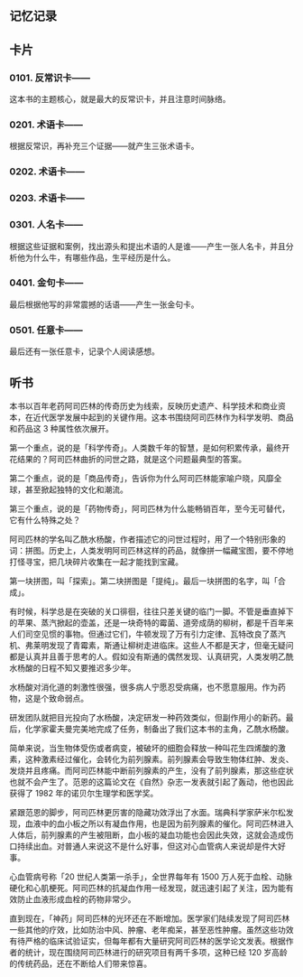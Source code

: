 ## 记忆记录

## 卡片

### 0101. 反常识卡——

这本书的主题核心，就是最大的反常识卡，并且注意时间脉络。

### 0201. 术语卡——

根据反常识，再补充三个证据——就产生三张术语卡。

### 0202. 术语卡——

### 0203. 术语卡——

### 0301. 人名卡——

根据这些证据和案例，找出源头和提出术语的人是谁——产生一张人名卡，并且分析他为什么牛，有哪些作品，生平经历是什么。

### 0401. 金句卡——

最后根据他写的非常震撼的话语——产生一张金句卡。

### 0501. 任意卡——

最后还有一张任意卡，记录个人阅读感想。

## 听书

本书以百年老药阿司匹林的传奇历史为线索，反映历史遗产、科学技术和商业资本，在近代医学发展中起到的关键作用。这本书围绕阿司匹林作为科学发明、商品和药品这 3 种属性依次展开。

第一个重点，说的是「科学传奇」。人类数千年的智慧，是如何积累传承，最终开花结果的？阿司匹林曲折的问世之路，就是这个问题最典型的答案。

第二个重点，说的是「商品传奇」，告诉你为什么阿司匹林能家喻户晓，风靡全球，甚至掀起独特的文化和潮流。

第三个重点，说的是「药物传奇」，阿司匹林为什么能畅销百年，至今无可替代，它有什么特殊之处？

阿司匹林的学名叫乙酰水杨酸，作者描述它的问世过程时，用了一个特别形象的词：拼图。历史上，人类发明阿司匹林这样的药品，就像拼一幅藏宝图，要不停地打怪寻宝，把几块碎片收集在一起才能找到宝藏。

第一块拼图，叫「探索」。第二块拼图是「提纯」。最后一块拼图的名字，叫「合成」。

有时候，科学总是在突破的关口徘徊，往往只差关键的临门一脚。不管是垂直掉下的苹果、蒸汽掀起的壶盖，还是一块奇特的霉菌、道旁成荫的柳树，都是千百年来人们司空见惯的事物。但通过它们，牛顿发现了万有引力定律、瓦特改良了蒸汽机、弗莱明发现了青霉素，斯通让柳树走进临床。这些人不都是天才，但毫无疑问都是认真并且善于思考的人。假如没有斯通的偶然发现、认真研究，人类发明乙酰水杨酸的日程不知又要推迟多少年。

水杨酸对消化道的刺激性很强，很多病人宁愿忍受病痛，也不愿意服用。作为药物，这是个致命弱点。

研发团队就把目光投向了水杨酸，决定研发一种药效类似，但副作用小的新药。最后，化学家霍夫曼完美地完成了任务，制备出了我们这本书的主角，乙酰水杨酸。

简单来说，当生物体受伤或者病变，被破坏的细胞会释放一种叫花生四烯酸的激素，这种激素经过催化，会转化为前列腺素。前列腺素会导致生物体红肿、发炎、发烧并且疼痛。而阿司匹林能中断前列腺素的产生，没有了前列腺素，那这些症状也就不会产生了。范恩的这篇论文在《自然》杂志一发表就引起了轰动，他也因此获得了 1982 年的诺贝尔生理学和医学奖。

紧跟范恩的脚步，阿司匹林更厉害的隐藏功效浮出了水面。瑞典科学家萨米尔松发现，血液中的血小板之所以有凝血作用，也是因为前列腺素的催化。阿司匹林进入人体后，前列腺素的产生被阻断，血小板的凝血功能也会因此失效，这就会造成伤口持续出血。对普通人来说这不是什么好事，但这对心血管病人来说却是件大好事。

心血管病号称「20 世纪人类第一杀手」，全世界每年有 1500 万人死于血栓、动脉硬化和心肌梗死。阿司匹林的抗凝血作用一经发现，就迅速引起了关注，因为能有效防止血液形成血栓的药物非常少。

直到现在，「神药」阿司匹林的光环还在不断增加。医学家们陆续发现了阿司匹林一些其他的疗效，比如防治中风、肿瘤、老年痴呆，甚至恶性肿瘤。虽然这些功效有待严格的临床试验证实，但每年都有大量研究阿司匹林的医学论文发表。根据作者的统计，现在围绕阿司匹林进行的研究项目有两千多项，这种已经 120 岁高龄的传统药品，还在不断给人们带来惊喜。

